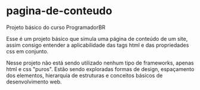 # pagina-de-conteudo
 Projeto básico do curso ProgramadorBR

 Esse é um projeto básico que simula uma página de conteúdo de um site, assim consigo entender a aplicabilidade das tags html e das propriedades css em conjunto.

 Nesse projeto não está sendo utilizado nenhum tipo de frameworks, apenas html e css "puros".
 Estão sendo exploradas formas de design, espaçamento dos elementos, hierarquia de estruturas e conceitos básicos de desenvolvimento web.
